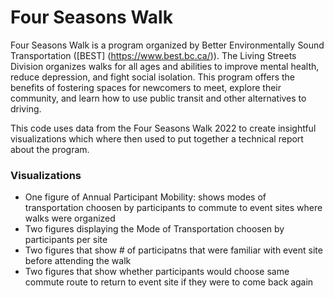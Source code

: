 # Four Seasons Walk

Four Seasons Walk is a program organized by Better Environmentally Sound Transportation ([BEST] (https://www.best.bc.ca/)). The Living Streets Division organizes  walks for all ages and abilities to improve mental health, reduce depression, and fight social isolation. This program offers the benefits of fostering spaces for newcomers to meet, explore their community, and learn how to use public transit and other alternatives to driving.


This code uses data from the Four Seasons Walk 2022 to create insightful visualizations which where then used to put together a technical report about the program. 

### Visualizations 

- One figure of Annual Participant Mobility: shows modes of transportation choosen by participants to commute to event sites where walks were organized
- Two figures displaying the Mode of Transportation choosen by participants per site
- Two figures that show # of participatns that were familiar with event site before attending the walk 
- Two figures that show whether participants would choose same commute route to return to event site if they were to come back again
